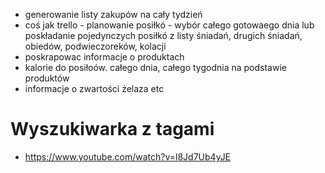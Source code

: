 - generowanie listy zakupów na cały tydzień
- coś jak trello - planowanie posiłkó - wybór całego gotowaego dnia lub poskładanie pojedynczych posiłkó z listy śniadań, drugich śniadań, obiedów, podwieczoreków, kolacji
- poskrapowac informacje o produktach
- kalorie do posiłoów. całego dnia, całego tygodnia na podstawie produktów
- informacje o zwartości żelaza etc


# Wyszukiwarka z tagami

-  https://www.youtube.com/watch?v=l8Jd7Ub4yJE